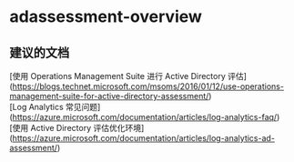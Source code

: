 
<properties
    pageTitle="adassessment-overview"
    description="与 AD 评估概述相关的问题"
    service="microsoft.operationalinsights"
    resource="operationalinsightsaccounts"
    authors="adoylemsft"
    displayorder=""
    selfHelpType="generic"
    supportTopicIds="32536617"
    resourceTags=""
    productPesIds="15725"
    cloudEnvironments="public, Blackforest, Fairfax"
/>


# adassessment-overview


## **建议的文档**
[使用 Operations Management Suite 进行 Active Directory 评估] (https://blogs.technet.microsoft.com/msoms/2016/01/12/use-operations-management-suite-for-active-directory-assessment/) <br>
[Log Analytics 常见问题] (https://azure.microsoft.com/documentation/articles/log-analytics-faq/) <br>
[使用 Active Directory 评估优化环境] (https://azure.microsoft.com/documentation/articles/log-analytics-ad-assessment/)


<!--HONumber=Oct16_HO3-->


